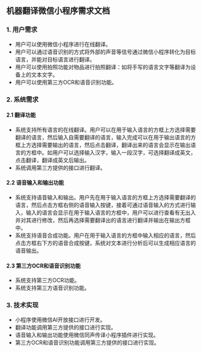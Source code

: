 ## 机器翻译微信小程序需求文档

### 1. 用户需求

- 用户可以使用微信小程序进行在线翻译。
- 用户可以通过语音识别的方式将外部的声音等信号通过微信小程序转化为目标语言，并能对目标语言进行翻译。
- 用户可以使用拍照功能对物品进行拍照翻译：如将手写的语言文字等翻译为设备上的文本文字。
- 用户可以使用第三方OCR和语音识别功能。

### 2. 系统需求

#### 2.1 翻译功能

- 系统支持所有语言的在线翻译。用户可以在用于输入语言的方框上方选择需要翻译的语言，然后输入自需要翻译的语言，输入完成可以在用于输出语言的方框上方选择需要输出的语言，然后点击翻译，翻译出来的语言会显示在输出语言的方框中。如用户可以选择输入汉字，输入一段汉字，可选择翻译成英文，点击翻译，翻译成英文后输出。
- 系统调用第三方提供的接口进行翻译。

#### 2.2 语音输入和输出功能

- 系统支持语音输入和输出。用户先在用于输入语言的方框上方选择需要翻译的语言，然后点击方框右侧的语音输入按键，接着可通过语音输入的方式进行输入，输入的语言会显示在用于输入语言的方框中，用户可以进行查看有无出入并对其进行修改，然后再选择需要翻译出的语言进行翻译并输出在输出方框中。
- 系统支持语音合成功能。用户在用于输入语言的方框中输入相应的语言，然后点击方框右下方的语音合成按键，系统对文本进行分析后可以生成相应语言的语音输出。

#### 2.3 第三方OCR和语音识别功能

- 系统支持第三方OCR功能。
- 系统支持第三方语音识别功能。

### 3. 技术实现

- 小程序使用微信AI开放接口进行开发。
- 翻译功能调用第三方提供的接口进行实现。
- 语音输入和输出功能使用微信同声传译小程序插件进行实现。
- 第三方OCR和语音识别功能调用第三方提供的接口进行实现。
